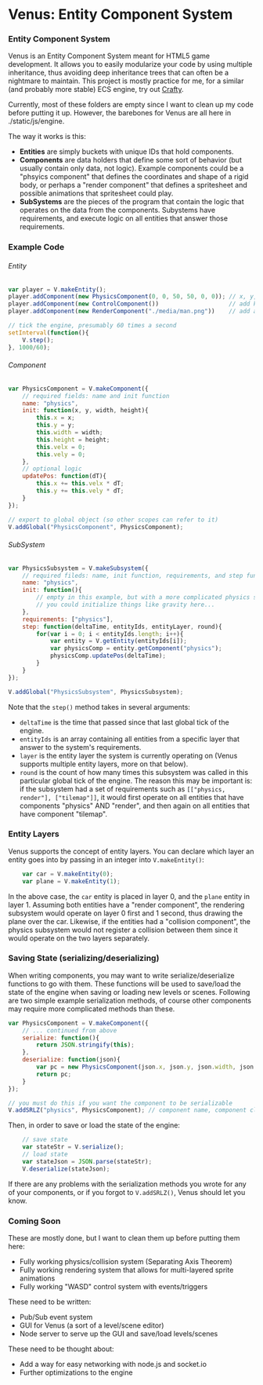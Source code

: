 Venus: Entity Component System 
======

### Entity Component System
Venus is an Entity Component System meant for HTML5 game development. It allows you to easily modularize your code by using multiple inheritance, thus avoiding deep inheritance trees that can often be a nightmare to maintain. This project is mostly practice for me, for a similar (and probably more stable) ECS engine, try out [Crafty](http://craftyjs.com/).

Currently, most of these folders are empty since I want to clean up my code before putting it up. However, the barebones for Venus are all here in ./static/js/engine.

The way it works is this:
* __Entities__ are simply buckets with unique IDs that hold components. 
* __Components__ are data holders that define some sort of behavior (but usually contain only data, not logic). Example components could be a "phsyics component" that defines the coordinates and shape of a rigid body, or perhaps a "render component" that defines a spritesheet and possible animations that spritesheet could play.
* __SubSystems__ are the pieces of the program that contain the logic that operates on the data from the components. Subystems have requirements, and execute logic on all entities that answer those requirements.

### Example Code
###### Entity
```javascript
var player = V.makeEntity();
player.addComponent(new PhysicsComponent(0, 0, 50, 50, 0, 0)); // x, y, width, height, velx, vely
player.addComponent(new ControlComponent())                    // add keyboard controls
player.addComponent(new RenderComponent("./media/man.png"))    // add an image to entity

// tick the engine, presumably 60 times a second
setInterval(function(){
	V.step();
}, 1000/60);
```

###### Component
```javascript
var PhysicsComponent = V.makeComponent({
	// required fields: name and init function
	name: "physics",
	init: function(x, y, width, height){
		this.x = x;
		this.y = y;
		this.width = width;
		this.height = height;
		this.velx = 0;
		this.vely = 0;
	},
	// optional logic
	updatePos: function(dT){
		this.x += this.velx * dT;
		this.y += this.vely * dT;
	}
});

// export to global object (so other scopes can refer to it)
V.addGlobal("PhysicsComponent", PhysicsComponent);
```

###### SubSystem
```javascript
var PhysicsSubsystem = V.makeSubsystem({
	// required fileds: name, init function, requirements, and step function
	name: "physics",
	init: function(){
		// empty in this example, but with a more complicated physics system
		// you could initialize things like gravity here...
	},
	requirements: ["physics"],
	step: function(deltaTime, entityIds, entityLayer, round){
		for(var i = 0; i < entityIds.length; i++){
			var entity = V.getEntity(entityIds[i]);
			var physicsComp = entity.getComponent("physics");
			physicsComp.updatePos(deltaTime);
		}
	}
});

V.addGlobal("PhysicsSubsystem", PhysicsSubsystem);
```

Note that the `step()` method takes in several arguments:
* `deltaTime` is the time that passed since that last global tick of the engine.
* `entityIds` is an array containing all entities from a specific layer that answer to the system's requirements.
* `layer` is the entity layer the system is currently operating on (Venus supports multiple entity layers, more on that below).
* `round` is the count of how many times this subsystem was called in this particular global tick of the engine. The reason this may be important is: if the subsystem had a set of requirements such as `[["physics, render"], ["tilemap"]]`, it would first operate on all entities that have components "physics" AND "render", and then again on all entities that have component "tilemap".

### Entity Layers
Venus supports the concept of entity layers. You can declare which layer an entity goes into by passing in an integer into `V.makeEntity()`:
```javascript
	var car = V.makeEntity(0);
	var plane = V.makeEntity(1);
```
In the above case, the `car` entity is placed in layer 0, and the `plane` entity in layer 1. Assuming both entities have a "render component", the rendering subsystem would operate on layer 0 first and 1 second, thus drawing the plane over the car. Likewise, if the entities had a "collision component", the physics subsystem would not register a collision between them since it would operate on the two layers separately.

### Saving State (serializing/deserializing)
When writing components, you may want to write serialize/deserialize functions to go with them. These functions will be used to save/load the state of the engine when saving or loading new levels or scenes. Following are two simple example serialization methods, of course other components may require more complicated methods than these.

```javascript
var PhysicsComponent = V.makeComponent({
	// ... continued from above
	serialize: function(){
		return JSON.stringify(this);
	},
	deserialize: function(json){
		var pc = new PhysicsComponent(json.x, json.y, json.width, json.height, json.velx, json.vely);
		return pc;
	}
});

// you must do this if you want the component to be serializable
V.addSRLZ("physics", PhysicsComponent); // component name, component class
```

Then, in order to save or load the state of the engine:
```javascript
	// save state
	var stateStr = V.serialize(); 
	// load state
	var stateJson = JSON.parse(stateStr);
	V.deserialize(stateJson);
```
If there are any problems with the serialization methods you wrote for any of your components, or if you forgot to `V.addSRLZ()`, Venus should let you know.

### Coming Soon
These are mostly done, but I want to clean them up before putting them here:
* Fully working physics/collision system (Separating Axis Theorem)
* Fully working rendering system that allows for multi-layered sprite animations
* Fully working "WASD" control system with events/triggers

These need to be written:
* Pub/Sub event system
* GUI for Venus (a sort of a level/scene editor)
* Node server to serve up the GUI and save/load levels/scenes

These need to be thought about:
* Add a way for easy networking with node.js and socket.io
* Further optimizations to the engine

